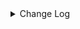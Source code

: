 <details><summary> Change Log </summary>

| Change | Commit | Version |
| --- | --- | --- |
|[Feature][Connector-V2] Add `filename_extension` parameter for read/write file (#8769)|https://github.com/apache/seatunnel/commit/78b23c0ef5| dev |
|[Improve] restruct connector common options (#8634)|https://github.com/apache/seatunnel/commit/f3499a6eeb| dev |
|[Feature][Connector-V2] Support create emtpy file when no data (#8543)|https://github.com/apache/seatunnel/commit/275db78918| dev |
|[Feature][Connector-V2] Support single file mode in file sink (#8518)|https://github.com/apache/seatunnel/commit/e893deed50| dev |
|[Feature][File] Support config null format for text file read (#8109)|https://github.com/apache/seatunnel/commit/2dbf02df47|2.3.9|
|[Improve][Connector-V2] Change File Read/WriteStrategy `setSeaTunnelRowTypeInfo` to `setCatalogTable` (#7829)|https://github.com/apache/seatunnel/commit/6b5f74e524|2.3.9|
|[Feature][Restapi] Allow metrics information to be associated to logical plan nodes (#7786)|https://github.com/apache/seatunnel/commit/6b7c53d03c|2.3.9|
|[Improve][Files] Support write fixed/timestamp as int96 of parquet (#6971)|https://github.com/apache/seatunnel/commit/1a48a9c493|2.3.6|
|[Feature][Connector-V2] Supports the transfer of any file (#6826)|https://github.com/apache/seatunnel/commit/c1401787b3|2.3.6|
|[Fix][Connector-V2] Fix connector support SPI but without no args constructor (#6551)|https://github.com/apache/seatunnel/commit/5f3c9c36a5|2.3.5|
|Add support for XML file type to various file connectors such as SFTP, FTP, LocalFile, HdfsFile, and more. (#6327)|https://github.com/apache/seatunnel/commit/ec533ecd9a|2.3.5|
|[Refactor][File Connector] Put Multiple Table File API to File Base Module (#6033)|https://github.com/apache/seatunnel/commit/c324d663b4|2.3.4|
|Support using multiple hadoop account (#5903)|https://github.com/apache/seatunnel/commit/d69d88d1aa|2.3.4|
|[Improve][Common] Introduce new error define rule (#5793)|https://github.com/apache/seatunnel/commit/9d1b2582b2|2.3.4|
|[Improve][connector-file] unifiy option between file source/sink and update document (#5680)|https://github.com/apache/seatunnel/commit/8d87cf8fc4|2.3.4|
|[Feature] Support `LZO` compress on File Read (#5083)|https://github.com/apache/seatunnel/commit/a4a1901096|2.3.4|
|[Feature][Connector-V2][File] Support read empty directory (#5591)|https://github.com/apache/seatunnel/commit/1f58f224a0|2.3.4|
|Support config column/primaryKey/constraintKey in schema (#5564)|https://github.com/apache/seatunnel/commit/eac76b4e50|2.3.4|
|[Feature] [File Connector]optionrule FILE_FORMAT_TYPE is text/csv ,add parameter BaseSinkConfig.ENABLE_HEADER_WRITE: #5566 (#5567)|https://github.com/apache/seatunnel/commit/0e02db768d|2.3.4|
|[Bugfix][jindo] Remove useless code (#5540)|https://github.com/apache/seatunnel/commit/b889618379|2.3.4|
|[bugfix][CI]remove jindo dependencies|https://github.com/apache/seatunnel/commit/38e1e30e20|2.3.4|
|[Feature][Connector-V2][Oss jindo] Fix the problem of jindo driver download failure. (#5511)|https://github.com/apache/seatunnel/commit/a14d9c0d08|2.3.4|
|[Feature][Connector V2][File] Add config of &#x27;file_filter_pattern&#x27;, which used for filtering files. (#5153)|https://github.com/apache/seatunnel/commit/a3c13e59eb|2.3.3|
|[Improve][Connector-V2][OSS-Jindo] Optimize jindo oss connector (#4964)|https://github.com/apache/seatunnel/commit/5fbfd05061|2.3.3|

</details>
